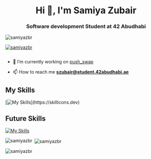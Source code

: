 <h1 align="center">Hi 👋, I'm Samiya Zubair</h1>
<h3 align="center">Software development Student at 42 Abudhabi</h3>

<p align="left"> <img src="https://komarev.com/ghpvc/?username=samiyazbr&label=Profile%20views&color=0e75b6&style=flat" alt="samiyazbr" /> </p>

<p align="left"> <a href="https://github.com/ryo-ma/github-profile-trophy"><img src="https://github-profile-trophy.vercel.app/?username=samiyazbr" alt="samiyazbr" /></a> </p>

<p align="left"> <a href="https://twitter.com/" target="blank"><img src="https://img.shields.io/twitter/follow/?logo=twitter&style=for-the-badge" alt="" /></a> </p>

- 🔭 I’m currently working on [push_swap](https://github.com/samiyazbr/push_swap)

- 📫 How to reach me **szubair@student.42abudhabi.ae**
## My Skills

[![My Skills](https://skillicons.dev/icons?i=c,cpp,bash,vim,vscode,stackoverflow,docker,linkedin,html,github,git,figma,discord,)](https://skillicons.dev)

## Future Skills

[![My Skills](https://skillicons.dev/icons?i=flutter,css,postgres,nodejs,react,js,angular)](https://skillicons.dev)

<p><img align="left" src="https://github-readme-stats.vercel.app/api/top-langs?username=samiyazbr&show_icons=true&locale=en&layout=compact" alt="samiyazbr" /></p>

<p>&nbsp;<img align="center" src="https://github-readme-stats.vercel.app/api?username=samiyazbr&show_icons=true&locale=en" alt="samiyazbr" /></p>

<p><img align="center" src="https://github-readme-streak-stats.herokuapp.com/?user=samiyazbr&" alt="samiyazbr" /></p>
